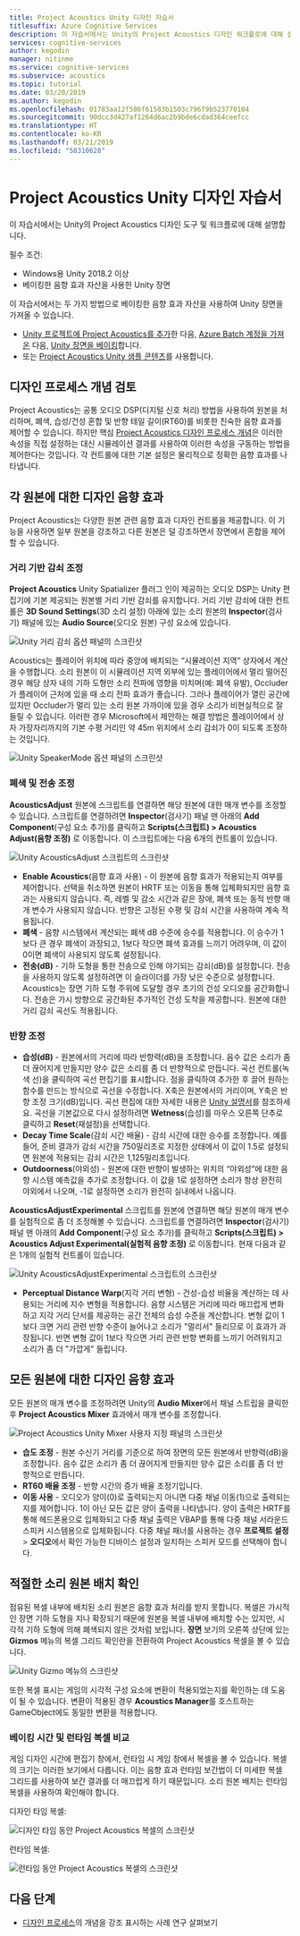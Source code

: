 ```yaml
---
title: Project Acoustics Unity 디자인 자습서
titlesuffix: Azure Cognitive Services
description: 이 자습서에서는 Unity의 Project Acoustics 디자인 워크플로에 대해 설명합니다.
services: cognitive-services
author: kegodin
manager: nitinme
ms.service: cognitive-services
ms.subservice: acoustics
ms.topic: tutorial
ms.date: 03/20/2019
ms.author: kegodin
ms.openlocfilehash: 01783aa12f586f61583b1503c796f9b523770104
ms.sourcegitcommit: 90dcc3d427af1264d6ac2b9bde6cdad364ceefcc
ms.translationtype: HT
ms.contentlocale: ko-KR
ms.lasthandoff: 03/21/2019
ms.locfileid: "58310628"
---
```

# <a name="project-acoustics-unity-design-tutorial"></a>Project Acoustics Unity 디자인 자습서
이 자습서에서는 Unity의 Project Acoustics 디자인 도구 및 워크플로에 대해 설명합니다.

필수 조건:
* Windows용 Unity 2018.2 이상
* 베이킹한 음향 효과 자산을 사용한 Unity 장면

이 자습서에서는 두 가지 방법으로 베이킹한 음향 효과 자산을 사용하여 Unity 장면을 가져올 수 있습니다.
* [Unity 프로젝트에 Project Acoustics를 추가](unity-integration.md)한 다음, [Azure Batch 계정을 가져온](create-azure-account.md) 다음, [Unity 장면을 베이킹](unity-baking.md)합니다.
* 또는 [Project Acoustics Unity 샘플 콘텐츠](unity-quickstart.md)를 사용합니다.

## <a name="review-design-process-concepts"></a>디자인 프로세스 개념 검토
Project Acoustics는 공통 오디오 DSP(디지털 신호 처리) 방법을 사용하여 원본을 처리하며, 폐색, 습성/건성 혼합 및 반향 테일 길이(RT60)를 비롯한 친숙한 음향 효과를 제어할 수 있습니다. 하지만 핵심 [Project Acoustics 디자인 프로세스 개념](design-process.md)은 이러한 속성을 직접 설정하는 대신 시뮬레이션 결과를 사용하여 이러한 속성을 구동하는 방법을 제어한다는 것입니다. 각 컨트롤에 대한 기본 설정은 물리적으로 정확한 음향 효과를 나타냅니다.

## <a name="design-acoustics-for-each-source"></a>각 원본에 대한 디자인 음향 효과
Project Acoustics는 다양한 원본 관련 음향 효과 디자인 컨트롤을 제공합니다. 이 기능을 사용하면 일부 원본을 강조하고 다른 원본은 덜 강조하면서 장면에서 혼합을 제어할 수 있습니다.

### <a name="adjust-distance-based-attenuation"></a>거리 기반 감쇠 조정
**Project Acoustics** Unity Spatializer 플러그 인이 제공하는 오디오 DSP는 Unity 편집기에 기본 제공되는 원본별 거리 기반 감쇠를 유지합니다. 거리 기반 감쇠에 대한 컨트롤은 **3D Sound Settings**(3D 소리 설정) 아래에 있는 소리 원본의 **Inspector**(검사기) 패널에 있는 **Audio Source**(오디오 원본) 구성 요소에 있습니다.

![Unity 거리 감쇠 옵션 패널의 스크린샷](media/distance-attenuation.png)

Acoustics는 플레이어 위치에 따라 중앙에 배치되는 “시뮬레이션 지역” 상자에서 계산을 수행합니다. 소리 원본이 이 시뮬레이션 지역 외부에 있는 플레이어에서 멀리 떨어진 경우 해당 상자 내의 기하 도형만 소리 전파에 영향을 미치며(예: 폐색 유발), Occluder가 플레이어 근처에 있을 때 소리 전파 효과가 좋습니다. 그러나 플레이어가 열린 공간에 있지만 Occluder가 멀리 있는 소리 원본 가까이에 있을 경우 소리가 비현실적으로 잘 들릴 수 있습니다. 이러한 경우 Microsoft에서 제안하는 해결 방법은 플레이어에서 상자 가장자리까지의 기본 수평 거리인 약 45m 위치에서 소리 감쇠가 0이 되도록 조정하는 것입니다.

![Unity SpeakerMode 옵션 패널의 스크린샷](media/speaker-mode.png)

### <a name="adjust-occlusion-and-transmission"></a>폐색 및 전송 조정
**AcousticsAdjust** 원본에 스크립트를 연결하면 해당 원본에 대한 매개 변수를 조정할 수 있습니다. 스크립트를 연결하려면 **Inspector**(검사기) 패널 맨 아래의 **Add Component**(구성 요소 추가)를 클릭하고 **Scripts(스크립트) > Acoustics Adjust(음향 조정)** 로 이동합니다. 이 스크립트에는 다음 6개의 컨트롤이 있습니다.

![Unity AcousticsAdjust 스크립트의 스크린샷](media/acoustics-adjust.png)

* **Enable Acoustics**(음향 효과 사용) - 이 원본에 음향 효과가 적용되는지 여부를 제어합니다. 선택을 취소하면 원본이 HRTF 또는 이동을 통해 입체화되지만 음향 효과는 사용되지 않습니다. 즉, 레벨 및 감소 시간과 같은 장애, 폐색 또는 동적 반향 매개 변수가 사용되지 않습니다. 반향은 고정된 수평 및 감쇠 시간을 사용하여 계속 적용됩니다.
* **폐색** - 음향 시스템에서 계산되는 폐색 dB 수준에 승수를 적용합니다. 이 승수가 1보다 큰 경우 폐색이 과장되고, 1보다 작으면 폐색 효과를 느끼기 어려우며, 이 값이 0이면 폐색이 사용되지 않도록 설정됩니다.
* **전송(dB)** - 기하 도형을 통한 전송으로 인해 야기되는 감쇠(dB)를 설정합니다. 전송을 사용하지 않도록 설정하려면 이 슬라이더를 가장 낮은 수준으로 설정합니다. Acoustics는 장면 기하 도형 주위에 도달할 경우 초기의 건성 오디오를 공간화합니다. 전송은 가시 방향으로 공간화된 추가적인 건성 도착을 제공합니다. 원본에 대한 거리 감쇠 곡선도 적용됩니다.

### <a name="adjust-reverberation"></a>반향 조정
* **습성(dB)** - 원본에서의 거리에 따라 반향력(dB)을 조정합니다. 음수 값은 소리가 좀 더 끊어지게 만들지만 양수 값은 소리를 좀 더 반향적으로 만듭니다. 곡선 컨트롤(녹색 선)을 클릭하여 곡선 편집기를 표시합니다. 점을 클릭하여 추가한 후 끌어 원하는 함수를 만드는 방식으로 곡선을 수정합니다. X축은 원본에서의 거리이며, Y축은 반향 조정 크기(dB)입니다. 곡선 편집에 대한 자세한 내용은 [Unity 설명서](https://docs.unity3d.com/Manual/EditingCurves.html)를 참조하세요. 곡선을 기본값으로 다시 설정하려면 **Wetness**(습성)를 마우스 오른쪽 단추로 클릭하고 **Reset**(재설정)을 선택합니다.
* **Decay Time Scale**(감쇠 시간 배율) - 감쇠 시간에 대한 승수를 조정합니다. 예를 들어, 준비 결과가 감쇠 시간을 750밀리초로 지정한 상태에서 이 값이 1.5로 설정되면 원본에 적용되는 감쇠 시간은 1,125밀리초입니다.
* **Outdoorness**(야외성) - 원본에 대한 반향이 발생하는 위치의 “야외성”에 대한 음향 시스템 예측값을 추가로 조정합니다. 이 값을 1로 설정하면 소리가 항상 완전히 야외에서 나오며, -1로 설정하면 소리가 완전히 실내에서 나옵니다.

**AcousticsAdjustExperimental** 스크립트를 원본에 연결하면 해당 원본의 매개 변수를 실험적으로 좀 더 조정해볼 수 있습니다. 스크립트를 연결하려면 **Inspector**(검사기) 패널 맨 아래의 **Add Component**(구성 요소 추가)를 클릭하고 **Scripts(스크립트) > Acoustics Adjust Experimental(실험적 음향 조정)** 로 이동합니다. 현재 다음과 같은 1개의 실험적 컨트롤이 있습니다.

![Unity AcousticsAdjustExperimental 스크립트의 스크린샷](media/acoustics-adjust-experimental.png)

* **Perceptual Distance Warp**(지각 거리 변형) - 건성-습성 비율을 계산하는 데 사용되는 거리에 지수 변형을 적용합니다. 음향 시스템은 거리에 따라 매끄럽게 변화하고 지각 거리 단서를 제공하는 공간 전체의 습성 수준을 계산합니다. 변형 값이 1보다 크면 거리 관련 반향 수준이 늘어나고 소리가 "멀리서" 들리므로 이 효과가 과장됩니다. 반면 변형 값이 1보다 작으면 거리 관련 반향 변화를 느끼기 어려워지고 소리가 좀 더 "가깝게" 들립니다.

## <a name="design-acoustics-for-all-sources"></a>모든 원본에 대한 디자인 음향 효과
모든 원본의 매개 변수를 조정하려면 Unity의 **Audio Mixer**에서 채널 스트립을 클릭한 후 **Project Acoustics Mixer** 효과에서 매개 변수를 조정합니다.

![Project Acoustics Unity Mixer 사용자 지정 패널의 스크린샷](media/mixer-parameters.png)

* **습도 조정** - 원본 수신기 거리를 기준으로 하여 장면의 모든 원본에서 반향력(dB)을 조정합니다. 음수 값은 소리가 좀 더 끊어지게 만들지만 양수 값은 소리를 좀 더 반향적으로 만듭니다.
* **RT60 배율 조정** - 반향 시간의 증가 배율 조정기입니다.
* **이동 사용** - 오디오가 양이(0)로 출력되는지 아니면 다중 채널 이동(1)으로 출력되는지를 제어합니다. 1이 아닌 모든 값은 양이 출력을 나타냅니다. 양이 출력은 HRTF를 통해 헤드폰용으로 입체화되고 다중 채널 출력은 VBAP를 통해 다중 채널 서라운드 스피커 시스템용으로 입체화됩니다. 다중 채널 패너를 사용하는 경우 **프로젝트 설정** > **오디오**에서 확인 가능한 디바이스 설정과 일치하는 스피커 모드를 선택해야 합니다.

## <a name="check-proper-sound-source-placement"></a>적절한 소리 원본 배치 확인
점유된 복셀 내부에 배치된 소리 원본은 음향 효과 처리를 받지 못합니다. 복셀은 가시적인 장면 기하 도형을 지나 확장되기 때문에 원본을 복셀 내부에 배치할 수는 있지만, 시각적 기하 도형에 의해 폐색되지 않은 것처럼 보입니다. **장면** 보기의 오른쪽 상단에 있는 **Gizmos** 메뉴의 복셀 그리드 확인란을 전환하여 Project Acoustics 복셀을 볼 수 있습니다.

![Unity Gizmo 메뉴의 스크린샷](media/gizmos-menu.png)  

또한 복셀 표시는 게임의 시각적 구성 요소에 변환이 적용되었는지를 확인하는 데 도움이 될 수 있습니다. 변환이 적용된 경우 **Acoustics Manager**를 호스트하는 GameObject에도 동일한 변환을 적용합니다.

### <a name="bake-time-vs-run-time-voxels"></a>베이킹 시간 및 런타임 복셀 비교
게임 디자인 시간에 편집기 창에서, 런타임 시 게임 창에서 복셀을 볼 수 있습니다. 복셀의 크기는 이러한 보기에서 다릅니다. 이는 음향 효과 런타임 보간법이 더 미세한 복셀 그리드를 사용하여 보간 결과를 더 매끄럽게 하기 때문입니다. 소리 원본 배치는 런타임 복셀을 사용하여 확인해야 합니다.

디자인 타임 복셀:

![디자인 타임 동안 Project Acoustics 복셀의 스크린샷](media/voxels-design-time.png)

런타임 복셀:

![런타임 동안 Project Acoustics 복셀의 스크린샷](media/voxels-runtime.png)

## <a name="next-steps"></a>다음 단계
* [디자인 프로세스](design-process.md)의 개념을 강조 표시하는 사례 연구 살펴보기

